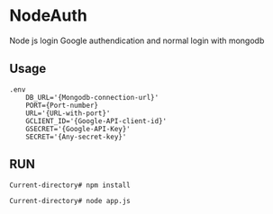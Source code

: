 # NodeAuth
Node js login Google authendication and normal login with mongodb

Usage
----
    .env
        DB_URL='{Mongodb-connection-url}'
        PORT={Port-number}
        URL='{URL-with-port}'
        GCLIENT_ID='{Google-API-client-id}'
        GSECRET='{Google-API-Key}'
        SECRET='{Any-secret-key}'

RUN
---
    Current-directory# npm install
        
    Current-directory# node app.js